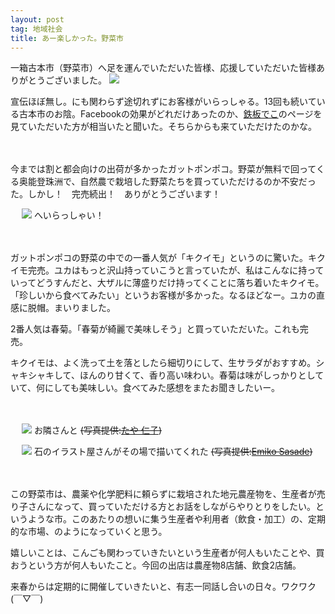 ```yaml
---
layout: post
tag: 地域社会
title: あー楽しかった。野菜市
---
```

一箱古本市（野菜市）へ足を運んでいただいた皆様、応援していただいた皆様ありがとうございました。
![](https://c1.staticflickr.com/9/8582/15883636756_143f754a08.jpg)

宣伝ほぼ無し。にも関わらず途切れずにお客様がいらっしゃる。13回も続いている古本市のお陰。Facebookの効果がどれだけあったのか、[鉄板でこ](https://www.facebook.com/deko.noto?ref=ts&fref=ts)のページを見ていただいた方が相当いたと聞いた。そちらからも来ていただけたのかな。

　

今までは割と都会向けの出荷が多かったガットポンポコ。野菜が無料で回ってくる奥能登珠洲で、自然農で栽培した野菜たちを買っていただけるのか不安だった。しかし！　完売続出！　ありがとうございます！


　
![](https://c2.staticflickr.com/8/7462/15722135030_466f1064f9.jpg)
へいらっしゃい！

　


ガットポンポコの野菜の中での一番人気が「キクイモ」というのに驚いた。キクイモ完売。ユカはもっと沢山持っていこうと言っていたが、私はこんなに持っていってどうすんだと、大ザルに薄盛りだけ持ってくことに落ち着いたキクイモ。「珍しいから食べてみたい」というお客様が多かった。なるほどなー。ユカの直感に脱帽。まいりました。

2番人気は春菊。「春菊が綺麗で美味しそう」と買っていただいた。これも完売。

キクイモは、よく洗って土を落としたら細切りにして、生サラダがおすすめ。シャキシャキして、ほんのり甘くて、香り高い味わい。春菊は味がしっかりとしていて、何にしても美味しい。食べてみた感想をまたお聞きしたいー。

　

　
![](https://c1.staticflickr.com/9/8579/15883634506_3d3113f0fa.jpg)
お隣さんと <s> (写真提供:[たや 仁子](https://www.facebook.com/taya.yoshiko/media_set?set=a.619240861518766.1073741866.100002985721961&type=1&pnref=story)) </s>

　
![](https://c2.staticflickr.com/8/7495/15883633896_bfabd66a2d.jpg)
石のイラスト屋さんがその場で描いてくれた <s> (写真提供:[Emiko Sasade](https://www.facebook.com/emiko.sasade/posts/10204398548376766)) </s>

　

この野菜市は、農薬や化学肥料に頼らずに栽培された地元農産物を、生産者が売り子さんになって、買っていただける方とお話をしながらやりとりをしたい。というような市。このあたりの想いに集う生産者や利用者（飲食・加工）の、定期的な市場、のようになっていくと思う。

嬉しいことは、こんごも関わっていきたいという生産者が何人もいたことや、買おうという方が何人もいたこと。今回の出店は農産物8店舗、飲食2店舗。

来春からは定期的に開催していきたいと、有志一同話し合いの日々。ワクワク(￣▽￣)

